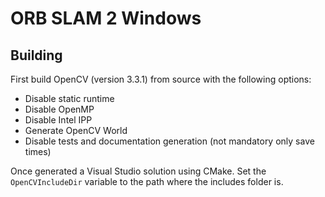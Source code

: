 # ORB SLAM 2 Windows

## Building

First build OpenCV (version 3.3.1) from source with the following options:

* Disable static runtime
* Disable OpenMP
* Disable Intel IPP
* Generate OpenCV World
* Disable tests and documentation generation (not mandatory only save times)

Once generated a Visual Studio solution using CMake. Set the ```OpenCVIncludeDir``` variable to the path where the includes folder is.